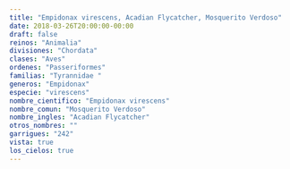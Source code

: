 ```yaml
---
title: "Empidonax virescens, Acadian Flycatcher, Mosquerito Verdoso"
date: 2018-03-26T20:00:00-00:00
draft: false
reinos: "Animalia"
divisiones: "Chordata"
clases: "Aves"
ordenes: "Passeriformes"
familias: "Tyrannidae "
generos: "Empidonax"
especie: "virescens"
nombre_cientifico: "Empidonax virescens"
nombre_comun: "Mosquerito Verdoso"
nombre_ingles: "Acadian Flycatcher"
otros_nombres: ""
garrigues: "242"
vista: true
los_cielos: true
---
```

